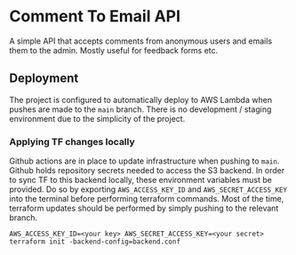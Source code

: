 # Comment To Email API

A simple API that accepts comments from anonymous users and emails them to the admin. Mostly useful for feedback forms etc.

## Deployment

The project is configured to automatically deploy to AWS Lambda when pushes are made to the `main` branch. There is no development / staging environment due to the simplicity of the project.

### Applying TF changes locally

Github actions are in place to update infrastructure when pushing to `main`. Github holds repository secrets needed to access the S3 backend. In order to sync TF to this backend locally, these environment variables must be provided. Do so by exporting `AWS_ACCESS_KEY_ID` and `AWS_SECRET_ACCESS_KEY` into the terminal before performing terraform commands. Most of the time, terraform updates should be performed by simply pushing to the relevant branch. 

`AWS_ACCESS_KEY_ID=<your key> AWS_SECRET_ACCESS_KEY=<your secret> terraform init -backend-config=backend.conf`